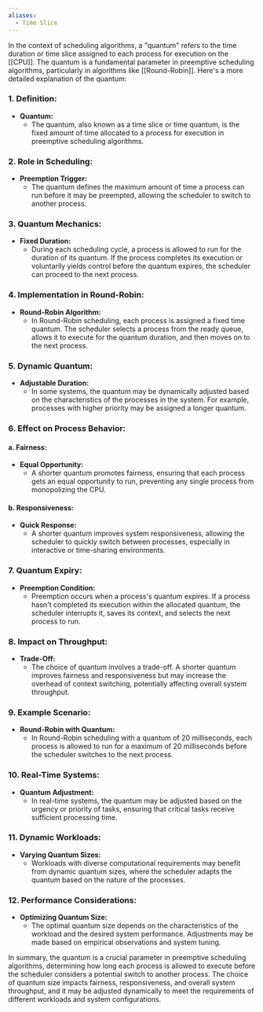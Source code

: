 ```yaml
---
aliases:
  - Time Slice
---
```

In the context of scheduling algorithms, a "quantum" refers to the time duration or time slice assigned to each process for execution on the [[CPU]]. The quantum is a fundamental parameter in preemptive scheduling algorithms, particularly in algorithms like [[Round-Robin]]. Here's a more detailed explanation of the quantum:

### 1. **Definition:**

- **Quantum:**
  - The quantum, also known as a time slice or time quantum, is the fixed amount of time allocated to a process for execution in preemptive scheduling algorithms.

### 2. **Role in Scheduling:**

- **Preemption Trigger:**
  - The quantum defines the maximum amount of time a process can run before it may be preempted, allowing the scheduler to switch to another process.

### 3. **Quantum Mechanics:**

- **Fixed Duration:**
  - During each scheduling cycle, a process is allowed to run for the duration of its quantum. If the process completes its execution or voluntarily yields control before the quantum expires, the scheduler can proceed to the next process.

### 4. **Implementation in Round-Robin:**

- **Round-Robin Algorithm:**
  - In Round-Robin scheduling, each process is assigned a fixed time quantum. The scheduler selects a process from the ready queue, allows it to execute for the quantum duration, and then moves on to the next process.

### 5. **Dynamic Quantum:**

- **Adjustable Duration:**
  - In some systems, the quantum may be dynamically adjusted based on the characteristics of the processes in the system. For example, processes with higher priority may be assigned a longer quantum.

### 6. **Effect on Process Behavior:**

#### a. **Fairness:**

- **Equal Opportunity:**
  - A shorter quantum promotes fairness, ensuring that each process gets an equal opportunity to run, preventing any single process from monopolizing the CPU.

#### b. **Responsiveness:**

- **Quick Response:**
  - A shorter quantum improves system responsiveness, allowing the scheduler to quickly switch between processes, especially in interactive or time-sharing environments.

### 7. **Quantum Expiry:**

- **Preemption Condition:**
  - Preemption occurs when a process's quantum expires. If a process hasn't completed its execution within the allocated quantum, the scheduler interrupts it, saves its context, and selects the next process to run.

### 8. **Impact on Throughput:**

- **Trade-Off:**
  - The choice of quantum involves a trade-off. A shorter quantum improves fairness and responsiveness but may increase the overhead of context switching, potentially affecting overall system throughput.

### 9. **Example Scenario:**

- **Round-Robin with Quantum:**
  - In Round-Robin scheduling with a quantum of 20 milliseconds, each process is allowed to run for a maximum of 20 milliseconds before the scheduler switches to the next process.

### 10. **Real-Time Systems:**

- **Quantum Adjustment:**
  - In real-time systems, the quantum may be adjusted based on the urgency or priority of tasks, ensuring that critical tasks receive sufficient processing time.

### 11. **Dynamic Workloads:**

- **Varying Quantum Sizes:**
  - Workloads with diverse computational requirements may benefit from dynamic quantum sizes, where the scheduler adapts the quantum based on the nature of the processes.

### 12. **Performance Considerations:**

- **Optimizing Quantum Size:**
  - The optimal quantum size depends on the characteristics of the workload and the desired system performance. Adjustments may be made based on empirical observations and system tuning.

In summary, the quantum is a crucial parameter in preemptive scheduling algorithms, determining how long each process is allowed to execute before the scheduler considers a potential switch to another process. The choice of quantum size impacts fairness, responsiveness, and overall system throughput, and it may be adjusted dynamically to meet the requirements of different workloads and system configurations.